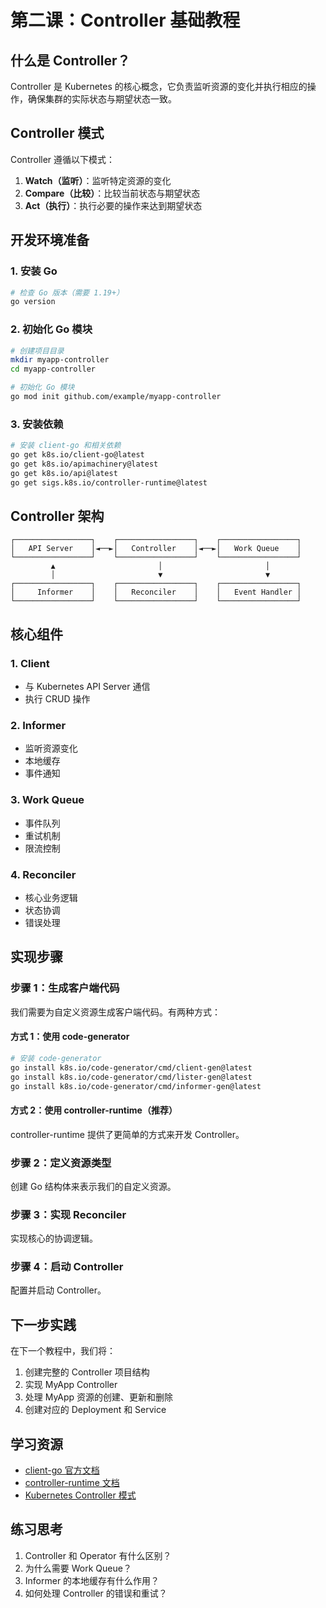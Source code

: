 # 第二课：Controller 基础教程

## 什么是 Controller？

Controller 是 Kubernetes 的核心概念，它负责监听资源的变化并执行相应的操作，确保集群的实际状态与期望状态一致。

## Controller 模式

Controller 遵循以下模式：
1. **Watch（监听）**：监听特定资源的变化
2. **Compare（比较）**：比较当前状态与期望状态
3. **Act（执行）**：执行必要的操作来达到期望状态

## 开发环境准备

### 1. 安装 Go
```bash
# 检查 Go 版本（需要 1.19+）
go version
```

### 2. 初始化 Go 模块
```bash
# 创建项目目录
mkdir myapp-controller
cd myapp-controller

# 初始化 Go 模块
go mod init github.com/example/myapp-controller
```

### 3. 安装依赖
```bash
# 安装 client-go 和相关依赖
go get k8s.io/client-go@latest
go get k8s.io/apimachinery@latest
go get k8s.io/api@latest
go get sigs.k8s.io/controller-runtime@latest
```

## Controller 架构

```
┌─────────────────┐    ┌─────────────────┐    ┌─────────────────┐
│   API Server    │◄──►│   Controller    │◄──►│   Work Queue    │
└─────────────────┘    └─────────────────┘    └─────────────────┘
         ▲                       │                       │
         │                       ▼                       ▼
┌─────────────────┐    ┌─────────────────┐    ┌─────────────────┐
│     Informer    │    │   Reconciler    │    │   Event Handler │
└─────────────────┘    └─────────────────┘    └─────────────────┘
```

## 核心组件

### 1. Client
- 与 Kubernetes API Server 通信
- 执行 CRUD 操作

### 2. Informer
- 监听资源变化
- 本地缓存
- 事件通知

### 3. Work Queue
- 事件队列
- 重试机制
- 限流控制

### 4. Reconciler
- 核心业务逻辑
- 状态协调
- 错误处理

## 实现步骤

### 步骤 1：生成客户端代码
我们需要为自定义资源生成客户端代码。有两种方式：

#### 方式 1：使用 code-generator
```bash
# 安装 code-generator
go install k8s.io/code-generator/cmd/client-gen@latest
go install k8s.io/code-generator/cmd/lister-gen@latest
go install k8s.io/code-generator/cmd/informer-gen@latest
```

#### 方式 2：使用 controller-runtime（推荐）
controller-runtime 提供了更简单的方式来开发 Controller。

### 步骤 2：定义资源类型
创建 Go 结构体来表示我们的自定义资源。

### 步骤 3：实现 Reconciler
实现核心的协调逻辑。

### 步骤 4：启动 Controller
配置并启动 Controller。

## 下一步实践

在下一个教程中，我们将：
1. 创建完整的 Controller 项目结构
2. 实现 MyApp Controller
3. 处理 MyApp 资源的创建、更新和删除
4. 创建对应的 Deployment 和 Service

## 学习资源

- [client-go 官方文档](https://github.com/kubernetes/client-go)
- [controller-runtime 文档](https://github.com/kubernetes-sigs/controller-runtime)
- [Kubernetes Controller 模式](https://kubernetes.io/docs/concepts/architecture/controller/)

## 练习思考

1. Controller 和 Operator 有什么区别？
2. 为什么需要 Work Queue？
3. Informer 的本地缓存有什么作用？
4. 如何处理 Controller 的错误和重试？
